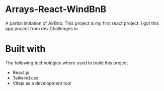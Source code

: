 # Arrays-React-WindBnB
A partial imitation of AirBnb. This project is my first react project. I got this app project from dev.Challenges.io

# Built with
The following technologies where used to build this project
- React.js
- Tailwind.css
- Vitejs as a development tool

